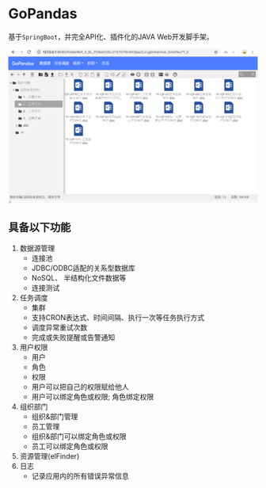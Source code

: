 # GoPandas

基于`SpringBoot`，并完全API化、插件化的JAVA Web开发脚手架。

﻿![首页](doc/imgs/gopandas-screen.png)

具备以下功能
---------------------

1. 数据源管理
    * 连接池
    * JDBC/ODBC适配的关系型数据库
    * NoSQL、 半结构化文件数据等
    * 连接测试
2. 任务调度
    * 集群
    * 支持CRON表达式、时间间隔、执行一次等任务执行方式
    * 调度异常重试次数
    * 完成或失败提醒或告警通知
3. 用户权限
    * 用户
    * 角色
    * 权限
    * 用户可以把自己的权限赋给他人
    * 用户可以绑定角色或权限; 角色绑定权限
4. 组织部门
    * 组织&部门管理
    * 员工管理
    * 组织&部门可以绑定角色或权限
    * 员工可以绑定角色或权限
5. 资源管理(elFinder)
6. 日志
    * 记录应用内的所有错误异常信息